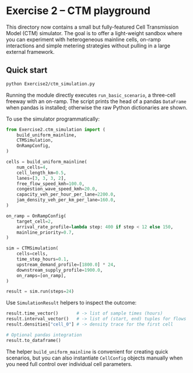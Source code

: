 # Exercise 2 – CTM playground

This directory now contains a small but fully-featured Cell Transmission Model
(CTM) simulator.  The goal is to offer a light-weight sandbox where you can
experiment with heterogeneous mainline cells, on-ramp interactions and simple
metering strategies without pulling in a large external framework.

## Quick start

```bash
python Exercise2/ctm_simulation.py
```

Running the module directly executes `run_basic_scenario`, a three-cell freeway
with an on-ramp.  The script prints the head of a pandas `DataFrame` when
pandas is installed; otherwise the raw Python dictionaries are shown.

To use the simulator programmatically:

```python
from Exercise2.ctm_simulation import (
    build_uniform_mainline,
    CTMSimulation,
    OnRampConfig,
)

cells = build_uniform_mainline(
    num_cells=4,
    cell_length_km=0.5,
    lanes=[3, 3, 3, 2],
    free_flow_speed_kmh=100.0,
    congestion_wave_speed_kmh=20.0,
    capacity_veh_per_hour_per_lane=2200.0,
    jam_density_veh_per_km_per_lane=160.0,
)

on_ramp = OnRampConfig(
    target_cell=2,
    arrival_rate_profile=lambda step: 400 if step < 12 else 150,
    mainline_priority=0.7,
)

sim = CTMSimulation(
    cells=cells,
    time_step_hours=0.1,
    upstream_demand_profile=[1800.0] * 24,
    downstream_supply_profile=1900.0,
    on_ramps=[on_ramp],
)

result = sim.run(steps=24)
```

Use `SimulationResult` helpers to inspect the outcome:

```python
result.time_vector()       # -> list of sample times (hours)
result.interval_vector()   # -> list of (start, end) tuples for flows
result.densities["cell_0"] # -> density trace for the first cell

# Optional pandas integration
result.to_dataframe()
```

The helper `build_uniform_mainline` is convenient for creating quick scenarios,
but you can also instantiate `CellConfig` objects manually when you need full
control over individual cell parameters.